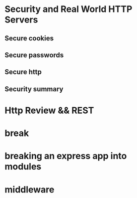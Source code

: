 # Security and Real World HTTP Servers

## Secure cookies
## Secure passwords
## Secure http

## Security summary

# Http Review  && REST

# break

# breaking an express app into modules

# middleware

